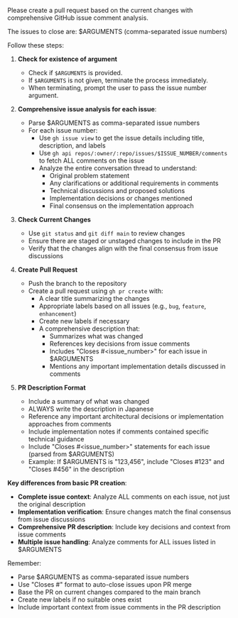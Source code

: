 Please create a pull request based on the current changes with comprehensive GitHub issue comment analysis.

The issues to close are: $ARGUMENTS (comma-separated issue numbers)

Follow these steps:

1.  **Check for existence of argument**

    - Check if `$ARGUMENTS` is provided.
    - If `$ARGUMENTS` is not given, terminate the process immediately.
    - When terminating, prompt the user to pass the issue number argument.

2.  **Comprehensive issue analysis for each issue**:
    - Parse $ARGUMENTS as comma-separated issue numbers
    - For each issue number:
      - Use `gh issue view` to get the issue details including title, description, and labels
      - Use `gh api repos/:owner/:repo/issues/$ISSUE_NUMBER/comments` to fetch ALL comments on the issue
      - Analyze the entire conversation thread to understand:
        - Original problem statement
        - Any clarifications or additional requirements in comments
        - Technical discussions and proposed solutions
        - Implementation decisions or changes mentioned
        - Final consensus on the implementation approach

3.  **Check Current Changes**

    - Use `git status` and `git diff main` to review changes
    - Ensure there are staged or unstaged changes to include in the PR
    - Verify that the changes align with the final consensus from issue discussions

4.  **Create Pull Request**

    - Push the branch to the repository
    - Create a pull request using `gh pr create` with:
      - A clear title summarizing the changes
      - Appropriate labels based on all issues (e.g., `bug`, `feature`, `enhancement`)
      - Create new labels if necessary
      - A comprehensive description that:
        - Summarizes what was changed
        - References key decisions from issue comments
        - Includes "Closes #<issue_number>" for each issue in $ARGUMENTS
        - Mentions any important implementation details discussed in comments

5.  **PR Description Format**
    - Include a summary of what was changed
    - ALWAYS write the description in Japanese
    - Reference any important architectural decisions or implementation approaches from comments
    - Include implementation notes if comments contained specific technical guidance
    - Include "Closes #<issue_number>" statements for each issue (parsed from $ARGUMENTS)
    - Example: If $ARGUMENTS is "123,456", include "Closes #123" and "Closes #456" in the description

**Key differences from basic PR creation**:
- **Complete issue context**: Analyze ALL comments on each issue, not just the original description
- **Implementation verification**: Ensure changes match the final consensus from issue discussions
- **Comprehensive PR description**: Include key decisions and context from issue comments
- **Multiple issue handling**: Analyze comments for ALL issues listed in $ARGUMENTS

Remember:
- Parse $ARGUMENTS as comma-separated issue numbers
- Use "Closes #<number>" format to auto-close issues upon PR merge
- Base the PR on current changes compared to the main branch
- Create new labels if no suitable ones exist
- Include important context from issue comments in the PR description